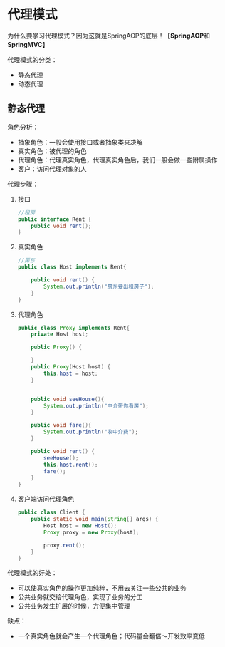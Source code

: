 # 代理模式

为什么要学习代理模式？因为这就是SpringAOP的底层！【**SpringAOP**和**SpringMVC**】

代理模式的分类：

* 静态代理
* 动态代理

## 静态代理

角色分析：

* 抽象角色：一般会使用接口或者抽象类来决解
* 真实角色：被代理的角色
* 代理角色：代理真实角色，代理真实角色后，我们一般会做一些附属操作
* 客户：访问代理对象的人

代理步骤：

1. 接口

   ```java
   //租房
   public interface Rent {
       public void rent();
   }
   ```

2. 真实角色

   ```java
   //房东
   public class Host implements Rent{
   
       public void rent() {
           System.out.println("房东要出租房子");
       }
   }
   ```

3. 代理角色

   ```java
   public class Proxy implements Rent{
       private Host host;
   
       public Proxy() {
   
       }
       public Proxy(Host host) {
           this.host = host;
       }
   
   
       public void seeHouse(){
           System.out.println("中介带你看房");
       }
   
       public void fare(){
           System.out.println("收中介费");
       }
   
       public void rent() {
           seeHouse();
           this.host.rent();
           fare();
       }
   }
   ```

4. 客户端访问代理角色

   ```java
   public class Client {
       public static void main(String[] args) {
           Host host = new Host();
           Proxy proxy = new Proxy(host);
   
           proxy.rent();
       }
   }
   ```

   

代理模式的好处：

* 可以使真实角色的操作更加纯粹，不用去关注一些公共的业务
* 公共业务就交给代理角色，实现了业务的分工
* 公共业务发生扩展的时候，方便集中管理

缺点：

* 一个真实角色就会产生一个代理角色；代码量会翻倍～开发效率变低